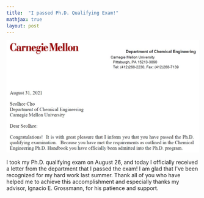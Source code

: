 ```yaml
---
title:  "I passed Ph.D. Qualifying Exam!"
mathjax: true
layout: post
---
```


<div align="center">
 <img width="600" heigh="450" src="/assets/qual.jpg"/>
</div>



I took my Ph.D. qualifying exam on August 26, and today I officially received a letter from the department that I passed the exam! I am glad that I've been recognized for my hard work last summer. Thank all of you who have helped me to achieve this accomplishment and especially thanks my advisor, Ignacio E. Grossmann, for his patience and support. 
